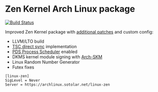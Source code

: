 # Zen Kernel Arch Linux package
[![Build Status](https://drone02.sotolar.net/api/badges/misotolar/linux-zen/status.svg)](https://drone02.sotolar.net/misotolar/linux-zen)

Improved Zen Kernel package with [additional patches](https://github.com/sirlucjan/kernel-patches/) and custom config:

- LLVM/LTO build
- [TSC direct sync](https://lore.kernel.org/all/84f991e0-4d14-7ea9-7553-9f688df9cd49@collabora.com/T/#m156fc8ddb3f69691fefedb7bba49a280fe97938e) implementation
- [PDS Process Scheduler](https://gitlab.com/alfredchen/projectc) enabled
- DKMS kernel module signing with [Arch-SKM](https://aur.archlinux.org/packages/arch-sign-modules)
- Linux Random Number Generator
- Futex fixes

```
[linux-zen]
SigLevel = Never
Server = https://archlinux.sotolar.net/linux-zen
```